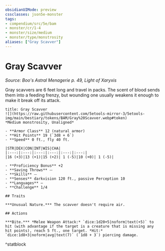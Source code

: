 ```yaml
---
obsidianUIMode: preview
cssclasses: json5e-monster
tags:
- compendium/src/5e/bam
- monster/cr/1-4
- monster/size/medium
- monster/type/monstrosity
aliases: ["Gray Scavver"]
---
```

# Gray Scavver
*Source: Boo's Astral Menagerie p. 49, Light of Xaryxis*  

Gray scavvers are 6 feet long and travel in packs. The scent of blood sends them into a feeding frenzy, but wounding one usually weakens it enough to make it break off its attack.

```ad-statblock
title: Gray Scavver
![](https://raw.githubusercontent.com/5etools-mirror-3/5etools-img/main/bestiary/tokens/BAM/Gray%20Scavver.webp#token)
*Medium monstrosity, Unaligned*

- **Armor Class** 12 (natural armor)
- **Hit Points** 19 (`3d8 + 6`)
- **Speed** 0 ft., fly 40 ft.

|STR|DEX|CON|INT|WIS|CHA|
|:---:|:---:|:---:|:---:|:---:|:---:|
|16 (+3)|13 (+1)|15 (+2)| 1 (-5)|10 (+0)| 1 (-5)|

- **Proficiency Bonus** +2
- **Saving Throws** ⏤
- **Skills** ⏤
- **Senses** darkvision 120 ft., passive Perception 10
- **Languages** —
- **Challenge** 1/4

## Traits

***Unusual Nature.*** The scavver doesn't require air.

## Actions

***Bite.*** *Melee Weapon Attack:* `dice:1d20+5|noform|text(+5)` to hit (with advantage if the target is a creature that is missing any hit points), reach 5 ft., one target. *Hit:* `dice:1d8+3|noform|avg|text(7)` (`1d8 + 3`) piercing damage.
```
^statblock